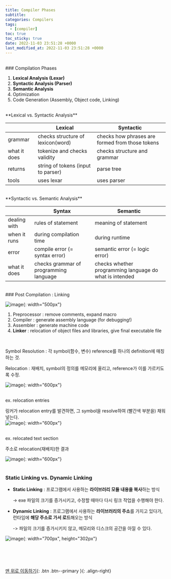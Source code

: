 ```yaml
---
title: Compiler Phases
subtitle: 
categories: Compilers
tags:
  - [compiler]
toc: true
toc_sticky: true
date: 2022-11-03 23:51:28 +0000
last_modified_at: 2022-11-03 23:51:28 +0000
---
```



<br/>
### Compilation Phases

1. **Lexical Analysis (Lexar)**
2. **Syntactic Analysis (Parser)**
3. **Semantic Analysis** 
4. Optimization
5. Code Generation (Assembly, Object code, Linking)

<br/>
**Lexical vs. Syntactic Analysis**

|  | Lexical | Syntactic |
| --- | --- | --- |
| grammar | checks structure of lexicon(word) | checks how phrases are formed from those tokens  |
| what it does | tokenize and checks validity | checks structure and grammar  |
| returns | string of tokens (input to parser) | parse tree |
| tools | uses lexar | uses parser |

<br/>
**Syntactic vs. Semantic Analysis**

|  | Syntax | Semantic |
| --- | --- | --- |
| dealing with | rules of statement | meaning of statement  |
| when it runs | during compilation time  | during runtime  |
| error | compile error (= syntax error) | semantic error (= logic error) |
| what it does | checks grammar of programming language  | checks whether programming language do what is intended  |


<br/>
### Post Compilation : Linking

![image](https://user-images.githubusercontent.com/86834982/205443977-f3b6df88-2d9f-4d9e-90dd-7c3cd4623624.png){: width="500px"}

1. Preprocessor : remove comments, expand macro
2. Compiler : generate assembly language (for debugging!)
3. Assembler : generate machine code 
4. **Linker** : relocation of object files and libraries, give final executable file

<br/>
 
Symbol Resolution : 각 symbol(함수, 변수) reference를 하나의 definition에 매칭하는 것.

Relocation : 재배치, symbol의 정의를 메모리에 올리고, reference가 이를 가르키도록 수정. 

![image](https://user-images.githubusercontent.com/86834982/205443978-f9e8b219-9545-4aac-9505-af7421f00961.png){: width="600px"}
  
<br/>
ex. relocation entries 

링커가 relocation entry를 발견하면, 그 symbol을 resolve하여 (빨간색 부분을) 채워넣는다.  
![image](https://user-images.githubusercontent.com/86834982/205443979-1f86693f-0b9f-43ee-8c10-9dbb3be04d8b.png){: width="600px"}
  
<br/> 
ex. relocated text section

주소로 relocation(재배치)한 결과

![image](https://user-images.githubusercontent.com/86834982/205443980-57a43685-6940-4e47-bb67-32e1cd3acc24.png){: width="600px"}
<br/><br/> 
### Static Linking vs. Dynamic Linking<br/> 
  
  
- **Static Linking** : 프로그램에서 사용하는 **라이브러리 모듈 내용을 복사**하는 방식
    
    -> exe 파일의 크기를 증가시키고, 수정할 때마다 다시 링크 작업을 수행해야 한다.
    
- **Dynamic Linking** : 프로그램에서 사용하는 **라이브러리의 주소**를 가지고 있다가, 런타임에 **해당 주소로 가서 로드**해오는 방식
    
    -> 파일의 크기를 증가시키지 않고, 메모리와 디스크의 공간을 아낄 수 있다.
    
![image](https://user-images.githubusercontent.com/86834982/205444125-ad51fde9-28c3-49a9-806b-1fd07db46577.png){: width="700px", height="302px"}



<br/>   <br/> 
<br/><br/>
[맨 위로 이동하기](#){: .btn .btn--primary }{: .align-right}
